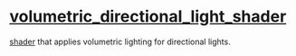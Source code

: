 # [volumetric_directional_light_shader](volumetric_directional_light_shader.hpp)

[shader](../../../shader.md) that applies volumetric lighting for directional lights.
